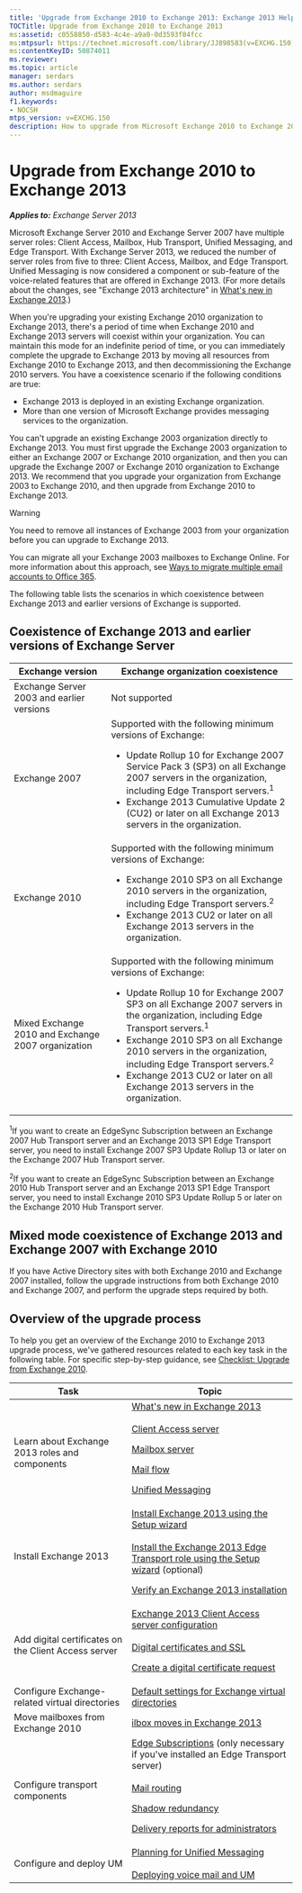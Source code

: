 ```yaml
---
title: 'Upgrade from Exchange 2010 to Exchange 2013: Exchange 2013 Help'
TOCTitle: Upgrade from Exchange 2010 to Exchange 2013
ms:assetid: c0558850-d583-4c4e-a9a0-0d3593f84fcc
ms:mtpsurl: https://technet.microsoft.com/library/JJ898583(v=EXCHG.150)
ms:contentKeyID: 50874011
ms.reviewer: 
ms.topic: article
manager: serdars
ms.author: serdars
author: msdmaguire
f1.keywords:
- NOCSH
mtps_version: v=EXCHG.150
description: How to upgrade from Microsoft Exchange 2010 to Exchange 2013
---
```


# Upgrade from Exchange 2010 to Exchange 2013

_**Applies to:** Exchange Server 2013_

Microsoft Exchange Server 2010 and Exchange Server 2007 have multiple server roles: Client Access, Mailbox, Hub Transport, Unified Messaging, and Edge Transport. With Exchange Server 2013, we reduced the number of server roles from five to three: Client Access, Mailbox, and Edge Transport. Unified Messaging is now considered a component or sub-feature of the voice-related features that are offered in Exchange 2013. (For more details about the changes, see "Exchange 2013 architecture" in [What's new in Exchange 2013](what-s-new-in-exchange-2013-exchange-2013-help.md).)

When you're upgrading your existing Exchange 2010 organization to Exchange 2013, there's a period of time when Exchange 2010 and Exchange 2013 servers will coexist within your organization. You can maintain this mode for an indefinite period of time, or you can immediately complete the upgrade to Exchange 2013 by moving all resources from Exchange 2010 to Exchange 2013, and then decommissioning the Exchange 2010 servers. You have a coexistence scenario if the following conditions are true:

- Exchange 2013 is deployed in an existing Exchange organization.
- More than one version of Microsoft Exchange provides messaging services to the organization.

You can't upgrade an existing Exchange 2003 organization directly to Exchange 2013. You must first upgrade the Exchange 2003 organization to either an Exchange 2007 or Exchange 2010 organization, and then you can upgrade the Exchange 2007 or Exchange 2010 organization to Exchange 2013. We recommend that you upgrade your organization from Exchange 2003 to Exchange 2010, and then upgrade from Exchange 2010 to Exchange 2013.

> [!WARNING]
> You need to remove all instances of Exchange 2003 from your organization before you can upgrade to Exchange 2013.

You can migrate all your Exchange 2003 mailboxes to Exchange Online. For more information about this approach, see [Ways to migrate multiple email accounts to Office 365](../ExchangeOnline/mailbox-migration/mailbox-migration.md).

The following table lists the scenarios in which coexistence between Exchange 2013 and earlier versions of Exchange is supported.

## Coexistence of Exchange 2013 and earlier versions of Exchange Server

|Exchange version|Exchange organization coexistence|
|---|---|
|Exchange Server 2003 and earlier versions|Not supported|
|Exchange 2007|Supported with the following minimum versions of Exchange: <ul><li>Update Rollup 10 for Exchange 2007 Service Pack 3 (SP3) on all Exchange 2007 servers in the organization, including Edge Transport servers.<sup>1</sup></li><li>Exchange 2013 Cumulative Update 2 (CU2) or later on all Exchange 2013 servers in the organization.</li></ul>|
|Exchange 2010|Supported with the following minimum versions of Exchange: <ul><li>Exchange 2010 SP3 on all Exchange 2010 servers in the organization, including Edge Transport servers.<sup>2</sup></li><li>Exchange 2013 CU2 or later on all Exchange 2013 servers in the organization.</li></ul>|
|Mixed Exchange 2010 and Exchange 2007 organization|Supported with the following minimum versions of Exchange: <ul><li>Update Rollup 10 for Exchange 2007 SP3 on all Exchange 2007 servers in the organization, including Edge Transport servers.<sup>1</sup></li><li>Exchange 2010 SP3 on all Exchange 2010 servers in the organization, including Edge Transport servers.<sup>2</sup></li><li>Exchange 2013 CU2 or later on all Exchange 2013 servers in the organization.</li></ul>|

<sup>1</sup>If you want to create an EdgeSync Subscription between an Exchange 2007 Hub Transport server and an Exchange 2013 SP1 Edge Transport server, you need to install Exchange 2007 SP3 Update Rollup 13 or later on the Exchange 2007 Hub Transport server.

<sup>2</sup>If you want to create an EdgeSync Subscription between an Exchange 2010 Hub Transport server and an Exchange 2013 SP1 Edge Transport server, you need to install Exchange 2010 SP3 Update Rollup 5 or later on the Exchange 2010 Hub Transport server.

## Mixed mode coexistence of Exchange 2013 and Exchange 2007 with Exchange 2010

If you have Active Directory sites with both Exchange 2010 and Exchange 2007 installed, follow the upgrade instructions from both Exchange 2010 and Exchange 2007, and perform the upgrade steps required by both.

## Overview of the upgrade process

To help you get an overview of the Exchange 2010 to Exchange 2013 upgrade process, we've gathered resources related to each key task in the following table. For specific step-by-step guidance, see [Checklist: Upgrade from Exchange 2010](checklist-upgrade-from-exchange-2010-exchange-2013-help.md).

|Task|Topic|
|---|---|
|Learn about Exchange 2013 roles and components|[What's new in Exchange 2013](what-s-new-in-exchange-2013-exchange-2013-help.md) <br><br> [Client Access server](client-access-server-exchange-2013-help.md) <p> [Mailbox server](mailbox-server-exchange-2013-help.md) <p> [Mail flow](mail-flow-exchange-2013-help.md) <p> [Unified Messaging](unified-messaging-exchange-2013-help.md)|
|Install Exchange 2013|[Install Exchange 2013 using the Setup wizard](install-exchange-2013-using-the-setup-wizard-exchange-2013-help.md) <br><br> [Install the Exchange 2013 Edge Transport role using the Setup wizard](install-the-exchange-2013-edge-transport-role-using-the-setup-wizard-exchange-2013-help.md) (optional) <p> [Verify an Exchange 2013 installation](verify-an-exchange-2013-installation-exchange-2013-help.md)|
|Add digital certificates on the Client Access server|[Exchange 2013 Client Access server configuration](exchange-2013-client-access-server-configuration-exchange-2013-help.md) <br><br> [Digital certificates and SSL](digital-certificates-and-ssl-exchange-2013-help.md) <p> [Create a digital certificate request](create-a-digital-certificate-request-exchange-2013-help.md)|
|Configure Exchange-related virtual directories|[Default settings for Exchange virtual directories](default-settings-for-exchange-virtual-directories-exchange-2013-help.md)|
|Move mailboxes from Exchange 2010|[ilbox moves in Exchange 2013](mailbox-moves-in-exchange-2013-exchange-2013-help.md)|
|Configure transport components|[Edge Subscriptions](edge-subscriptions-exchange-2013-help.md) (only necessary if you've installed an Edge Transport server) <br><br> [Mail routing](mail-routing-exchange-2013-help.md) <p> [Shadow redundancy](shadow-redundancy-exchange-2013-help.md) <p> [Delivery reports for administrators](delivery-reports-for-administrators-exchange-2013-help.md)|
|Configure and deploy UM|[Planning for Unified Messaging](planning-for-unified-messaging-exchange-2013-help.md) <br><br> [Deploying voice mail and UM](deploying-voice-mail-and-um-exchange-2013-help.md)|
